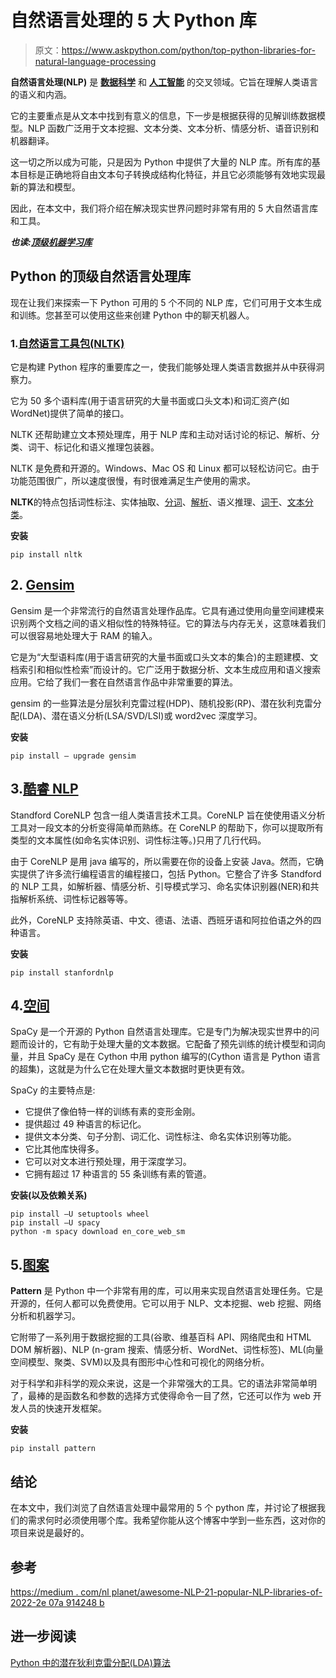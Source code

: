 # 自然语言处理的 5 大 Python 库

> 原文：<https://www.askpython.com/python/top-python-libraries-for-natural-language-processing>

**自然语言处理(NLP)** 是 **[数据科学](https://www.askpython.com/python/data-analytics-vs-data-science)** 和 **[人工智能](https://www.askpython.com/python/top-5-jobs-that-use-python)** 的交叉领域。它旨在理解人类语言的语义和内涵。

它的主要重点是从文本中找到有意义的信息，下一步是根据获得的见解训练数据模型。NLP 函数广泛用于文本挖掘、文本分类、文本分析、情感分析、语音识别和机器翻译。

这一切之所以成为可能，只是因为 Python 中提供了大量的 NLP 库。所有库的基本目标是正确地将自由文本句子转换成结构化特征，并且它必须能够有效地实现最新的算法和模型。

因此，在本文中，我们将介绍在解决现实世界问题时非常有用的 5 大自然语言库和工具。

***也读:[顶级机器学习库](https://www.askpython.com/python-modules/top-best-machine-learning-libraries)***

## Python 的顶级自然语言处理库

现在让我们来探索一下 Python 可用的 5 个不同的 NLP 库，它们可用于文本生成和训练。您甚至可以使用这些来创建 Python 中的聊天机器人。

### 1.[自然语言工具包(NLTK)](https://www.nltk.org/)

它是构建 Python 程序的重要库之一，使我们能够处理人类语言数据并从中获得洞察力。

它为 50 多个语料库(用于语言研究的大量书面或口头文本)和词汇资产(如 WordNet)提供了简单的接口。

NLTK 还帮助建立文本预处理库，用于 NLP 库和主动对话讨论的标记、解析、分类、词干、标记化和语义推理包装器。

NLTK 是免费和开源的。Windows、Mac OS 和 Linux 都可以轻松访问它。由于功能范围很广，所以速度很慢，有时很难满足生产使用的需求。

**NLTK**的特点包括词性标注、实体抽取、[分词](https://www.askpython.com/python-modules/tokenization-in-python-using-nltk)、[解析](https://www.askpython.com/python/examples/dependency-parsing-in-python)、语义推理、[词干](https://www.askpython.com/python/examples/stemming-and-lemmatization)、[文本分类](https://www.askpython.com/python/examples/email-spam-classification)。

**安装**

```
pip install nltk

```

## 2. [Gensim](https://pypi.org/project/gensim/)

Gensim 是一个非常流行的自然语言处理作品库。它具有通过使用向量空间建模来识别两个文档之间的语义相似性的特殊特征。它的算法与内存无关，这意味着我们可以很容易地处理大于 RAM 的输入。

它是为“大型语料库(用于语言研究的大量书面或口头文本的集合)的主题建模、文档索引和相似性检索”而设计的。它广泛用于数据分析、文本生成应用和语义搜索应用。它给了我们一套在自然语言作品中非常重要的算法。

gensim 的一些算法是分层狄利克雷过程(HDP)、随机投影(RP)、潜在狄利克雷分配(LDA)、潜在语义分析(LSA/SVD/LSI)或 word2vec 深度学习。

**安装**

```
pip install — upgrade gensim

```

## 3.[酷睿 NLP](https://stanfordnlp.github.io/CoreNLP/)

Standford CoreNLP 包含一组人类语言技术工具。CoreNLP 旨在使使用语义分析工具对一段文本的分析变得简单而熟练。在 CoreNLP 的帮助下，你可以提取所有类型的文本属性(如命名实体识别、词性标注等。)只用了几行代码。

由于 CoreNLP 是用 java 编写的，所以需要在你的设备上安装 Java。然而，它确实提供了许多流行编程语言的编程接口，包括 Python。它整合了许多 Standford 的 NLP 工具，如解析器、情感分析、引导模式学习、命名实体识别器(NER)和共指解析系统、词性标记器等等。

此外，CoreNLP 支持除英语、中文、德语、法语、西班牙语和阿拉伯语之外的四种语言。

**安装**

```
pip install stanfordnlp

```

## 4.[空间](https://spacy.io/)

SpaCy 是一个开源的 Python 自然语言处理库。它是专门为解决现实世界中的问题而设计的，它有助于处理大量的文本数据。它配备了预先训练的统计模型和词向量，并且 SpaCy 是在 Cython 中用 python 编写的(Cython 语言是 Python 语言的超集)，这就是为什么它在处理大量文本数据时更快更有效。

SpaCy 的主要特点是:

*   它提供了像伯特一样的训练有素的变形金刚。
*   提供超过 49 种语言的标记化。
*   提供文本分类、句子分割、词汇化、词性标注、命名实体识别等功能。
*   它比其他库快得多。
*   它可以对文本进行预处理，用于深度学习。
*   它拥有超过 17 种语言的 55 条训练有素的管道。

**安装(以及依赖关系)**

```
pip install –U setuptools wheel
pip install –U spacy
python -m spacy download en_core_web_sm

```

## 5.[图案](https://github.com/clips/pattern)

**Pattern** 是 Python 中一个非常有用的库，可以用来实现自然语言处理任务。它是开源的，任何人都可以免费使用。它可以用于 NLP、文本挖掘、web 挖掘、网络分析和机器学习。

它附带了一系列用于数据挖掘的工具(谷歌、维基百科 API、网络爬虫和 HTML DOM 解析器)、NLP (n-gram 搜索、情感分析、WordNet、词性标签)、ML(向量空间模型、聚类、SVM)以及具有图形中心性和可视化的网络分析。

对于科学和非科学的观众来说，这是一个非常强大的工具。它的语法非常简单明了，最棒的是函数名和参数的选择方式使得命令一目了然，它还可以作为 web 开发人员的快速开发框架。

**安装**

```
pip install pattern

```

## 结论

在本文中，我们浏览了自然语言处理中最常用的 5 个 python 库，并讨论了根据我们的需求何时必须使用哪个库。我希望你能从这个博客中学到一些东西，这对你的项目来说是最好的。

## 参考

[https://medium . com/nl planet/awesome-NLP-21-popular-NLP-libraries-of-2022-2e 07a 914248 b](https://medium.com/nlplanet/awesome-nlp-21-popular-nlp-libraries-of-2022-2e07a914248b)

## 进一步阅读

[Python 中的潜在狄利克雷分配(LDA)算法](https://www.askpython.com/python/examples/latent-dirichlet-allocation-lda)